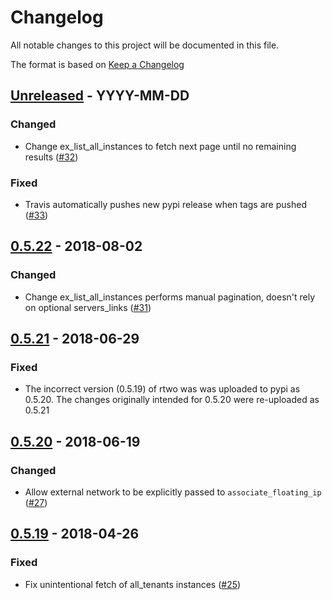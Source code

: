 # Changelog
All notable changes to this project will be documented in this file.

The format is based on [Keep a Changelog](http://keepachangelog.com/en/1.0.0/)

<!--
## [<exact release including patch>](<github compare url>) - <release date in YYYY-MM-DD>
### Added
  - <summary of new features>

### Changed
  - <for changes in existing functionality>

### Deprecated
  - <for soon-to-be removed features>

### Removed
  - <for now removed features>

### Fixed
  - <for any bug fixes>

### Security
  - <in case of vulnerabilities>
-->

## [Unreleased](https://github.com/cyverse/rtwo/compare/0.5.22...HEAD) - YYYY-MM-DD
### Changed
  - Change ex_list_all_instances to fetch next page until no remaining results
    ([#32](https://github.com/cyverse/rtwo/pull/32))

### Fixed
  - Travis automatically pushes new pypi release when tags are pushed
    ([#33](https://github.com/cyverse/rtwo/pull/33))

## [0.5.22](https://github.com/cyverse/rtwo/compare/0.5.21...0.5.22) - 2018-08-02
### Changed
  - Change ex_list_all_instances performs manual pagination, doesn't rely on
    optional servers_links ([#31](https://github.com/cyverse/rtwo/pull/31))

## [0.5.21](https://github.com/cyverse/rtwo/compare/0.5.20...0.5.21) - 2018-06-29
### Fixed
  - The incorrect version (0.5.19) of rtwo was was uploaded to pypi as 0.5.20.
    The changes originally intended for 0.5.20 were re-uploaded as 0.5.21

## [0.5.20](https://github.com/cyverse/rtwo/compare/0.5.19...0.5.20) - 2018-06-19
### Changed
  - Allow external network to be explicitly passed to `associate_floating_ip`
    ([#27](https://github.com/cyverse/rtwo/pull/27))

## [0.5.19](https://github.com/cyverse/rtwo/compare/0.5.18...0.5.19) - 2018-04-26
### Fixed
  - Fix unintentional fetch of all_tenants instances
    ([#25](https://github.com/cyverse/rtwo/pull/25))
